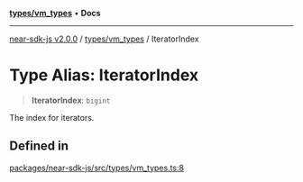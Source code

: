 [**types/vm_types**](../README.md) • **Docs**

***

[near-sdk-js v2.0.0](../../../packages.md) / [types/vm\_types](../README.md) / IteratorIndex

# Type Alias: IteratorIndex

> **IteratorIndex**: `bigint`

The index for iterators.

## Defined in

[packages/near-sdk-js/src/types/vm\_types.ts:8](https://github.com/dim-daskalov/near-sdk-js/blob/c0112192f31548f11b769a1fd8095c77a0fff154/packages/near-sdk-js/src/types/vm_types.ts#L8)
